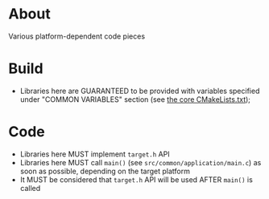 # About

Various platform-dependent code pieces

# Build

- Libraries here are GUARANTEED to be provided with variables specified under "COMMON VARIABLES" section (see [the core CMakeLists.txt](./../../CMakeLists.txt));

# Code

- Libraries here MUST implement `target.h` API
- Libraries here MUST call `main()` (see `src/common/application/main.c`) as soon as possible, depending on the target platform
- It MUST be considered that `target.h` API will be used AFTER `main()` is called
